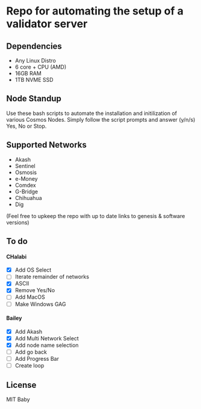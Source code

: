 # Repo for automating the setup of a validator server

## Dependencies
* Any Linux Distro 
* 6 core + CPU (AMD)
* 16GB RAM
* 1TB NVME SSD

## Node Standup

Use these bash scripts to automate the installation and initilization of various Cosmos Nodes. Simply follow the script prompts and answer (y/n/s) Yes, No or Stop. 

## Supported Networks
* Akash
* Sentinel
* Osmosis
* e-Money
* Comdex
* G-Bridge
* Chihuahua
* Dig

(Feel free to upkeep the repo with up to date links to genesis & software versions)

## To do
#### CHalabi

- [x] Add OS Select
- [ ] Iterate remainder  of networks
- [x] ASCII
- [x] Remove Yes/No
- [ ] Add MacOS
- [ ] Make Windows GAG

#### Bailey

- [x] Add Akash  
- [x] Add Multi Network Select
- [x] Add node name selection
- [ ] Add go back
- [ ] Add Progress Bar
- [ ] Create loop

## License

MIT Baby
